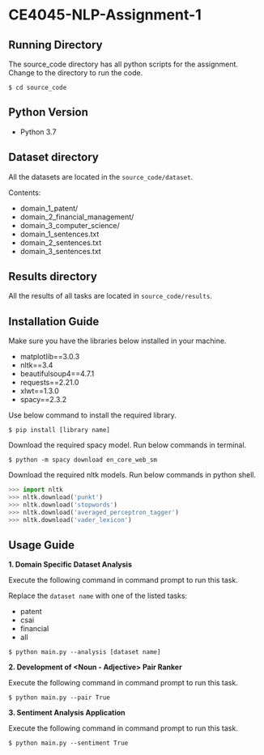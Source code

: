 # CE4045-NLP-Assignment-1

## Running Directory
The source_code directory has all python scripts for the assignment. Change to the directory to run the code.
```
$ cd source_code
```

## Python Version
* Python 3.7

## Dataset directory
All the datasets are located in the `source_code/dataset`.

Contents:
* domain_1_patent/
* domain_2_financial_management/
* domain_3_computer_science/
* domain_1_sentences.txt
* domain_2_sentences.txt
* domain_3_sentences.txt

## Results directory
All the results of all tasks are located in `source_code/results`.

## Installation Guide
Make sure you have the libraries below installed in your machine.
* matplotlib==3.0.3
* nltk==3.4
* beautifulsoup4==4.7.1
* requests==2.21.0
* xlwt==1.3.0
* spacy==2.3.2

Use below command to install the required library.
```
$ pip install [library name]
```

Download the required spacy model. Run below commands in terminal.
```
$ python -m spacy download en_core_web_sm
```

Download the required nltk models. Run below commands in python shell.
```python
>>> import nltk
>>> nltk.download('punkt')
>>> nltk.download('stopwords')
>>> nltk.download('averaged_perceptron_tagger')
>>> nltk.download('vader_lexicon')
```

## Usage Guide
**1. Domain Specific Dataset Analysis**

Execute the following command in command prompt to run this task.

Replace the `dataset name` with one of the listed tasks:
* patent
* csai
* financial
* all
```
$ python main.py --analysis [dataset name]
```

**2. Development of <Noun - Adjective> Pair Ranker**
  
Execute the following command in command prompt to run this task.
```
$ python main.py --pair True
```

**3. Sentiment Analysis Application**

Execute the following command in command prompt to run this task.
```
$ python main.py --sentiment True
```
